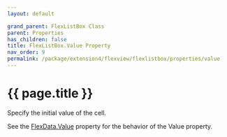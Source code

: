 ```yaml
---
layout: default

grand_parent: FlexListBox Class
parent: Properties
has_children: false
title: FlexListBox.Value Property
nav_order: 9
permalink: /package/extension4/flexview/flexlistbox/properties/value
---
```

# {{ page.title }}

Specify the initial value of the cell. 

See the <a href="/package/extension4/flexview/flexdata/properties/value">FlexData.Value</a> property for the behavior of the Value property.